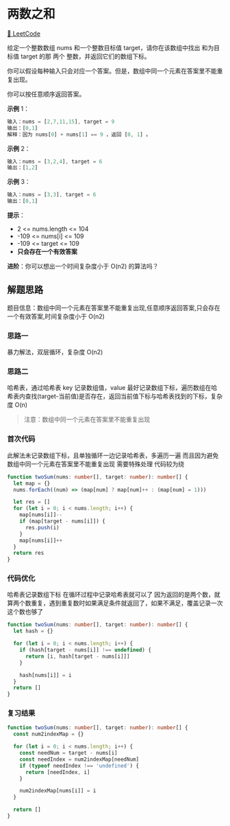 # 两数之和

[🔗 LeetCode](https://leetcode.cn/problems/two-sum/)

给定一个整数数组 nums 和一个整数目标值 target，请你在该数组中找出 和为目标值 target 的那 两个 整数，并返回它们的数组下标。

你可以假设每种输入只会对应一个答案。但是，数组中同一个元素在答案里不能重复出现。

你可以按任意顺序返回答案。

**示例** 1：

```js
输入：nums = [2,7,11,15], target = 9
输出：[0,1]
解释：因为 nums[0] + nums[1] == 9 ，返回 [0, 1] 。
```

**示例** 2：

```js
输入：nums = [3,2,4], target = 6
输出：[1,2]
```

**示例** 3：

```js
输入：nums = [3,3], target = 6
输出：[0,1]
```

**提示**：

- 2 <= nums.length <= 104
- -109 <= nums[i] <= 109
- -109 <= target <= 109
- **只会存在一个有效答案**

**进阶**：你可以想出一个时间复杂度小于 O(n2) 的算法吗？

## 解题思路

题目信息：数组中同一个元素在答案里不能重复出现,任意顺序返回答案,只会存在一个有效答案,时间复杂度小于 O(n2)

### 思路一

暴力解法，双层循环，复杂度 O(n2)

### 思路二

哈希表，通过哈希表 key 记录数组值，value 最好记录数组下标，遍历数组在哈希表内查找(target-当前值)是否存在，返回当前值下标与哈希表找到的下标，复杂度 O(n)

> 注意：数组中同一个元素在答案里不能重复出现

### 首次代码

此解法未记录数组下标，且单独循环一边记录哈希表，多遍历一遍
而且因为避免 数组中同一个元素在答案里不能重复出现 需要特殊处理
代码较为绕

```ts
function twoSum(nums: number[], target: number): number[] {
  let map = {}
  nums.forEach((num) => (map[num] ? map[num]++ : (map[num] = 1)))

  let res = []
  for (let i = 0; i < nums.length; i++) {
    map[nums[i]]--
    if (map[target - nums[i]]) {
      res.push(i)
    }
    map[nums[i]]++
  }
  return res
}
```

### 代码优化

哈希表记录数组下标
在循环过程中记录哈希表就可以了
因为返回的是两个数，就算两个数重复，遇到重复数时如果满足条件就返回了，如果不满足，覆盖记录一次这个数也够了

```ts
function twoSum(nums: number[], target: number): number[] {
  let hash = {}

  for (let i = 0; i < nums.length; i++) {
    if (hash[target - nums[i]] !== undefined) {
      return [i, hash[target - nums[i]]]
    }

    hash[nums[i]] = i
  }
  return []
}
```

### 复习结果

```ts
function twoSum(nums: number[], target: number): number[] {
  const num2indexMap = {}

  for (let i = 0; i < nums.length; i++) {
    const needNum = target - nums[i]
    const needIndex = num2indexMap[needNum]
    if (typeof needIndex !== 'undefined') {
      return [needIndex, i]
    }

    num2indexMap[nums[i]] = i
  }

  return []
}
```
